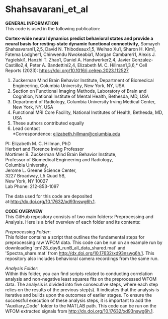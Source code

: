 # Shahsavarani_et_al

**GENERAL INFORMATION**  
This code is used in the following publication:  
  
  __Cortex-wide neural dynamics predict behavioral states and provide a neural basis for resting-state dynamic functional connectivity__, Somayeh Shahsavarani1,2,5, David N. Thibodeaux1,5, Weihao Xu1, Sharon H. Kim1, Fatema Lodgher1, Chinwendu Nwokeabia1, Morgan Cambareri1, Alexis J. Yagielski1, Hanzhi T. Zhao1, Daniel A. Handwerker2,4, Javier Gonzalez-Castillo2,4, Peter A. Bandettini2,4, Elizabeth M. C. Hillman1,3,6,* Cell Reports (2023): https://doi.org/10.1016/j.celrep.2023.112527  
  
1. Zuckerman Mind Brain Behavior Institute, Department of Biomedical Engineering, Columbia University, New York, NY, USA  
2. Section on Functional Imaging Methods, Laboratory of Brain and Cognition, National Institute of Mental Health, Bethesda, MD, USA  
3. Department of Radiology, Columbia University Irving Medical Center, New York, NY, USA  
4. Functional MRI Core Facility, National Institutes of Health, Bethesda, MD, USA  
5. These authors contributed equally  
6. Lead contact  
*Correspondence: elizabeth.hillman@columbia.edu  
  
  PI: Elizabeth M. C. Hillman, PhD  
  Herbert and Florence Irving Professor  
  Mortimer B. Zuckerman Mind Brain Behavior Institute,  
  Professor of Biomedical Engineering and Radiology,  
  Columbia University,  
  Jerome L. Greene Science Center,  
  3227 Broadway, L5 Quad 5B,  
  New York, NY 10027  
  Lab Phone: 212-853-1097  
    
  The data used for this code are deposited at:http://dx.doi.org/10.17632/xd93nswg6h.1.
  
  
  **CODE OVERVIEW**  
  This GitHub repository consists of two main folders: Preprocessing and Analysis. Here is a brief overview of each folder and its contents:  
  
  _Preprocessing Folder_:  
  This folder contains a script that outlines the fundamental steps for preprocessing raw WFOM data. This code can be run on an example run by downloading 'cm128_day8_runB_all_data_shared.mat' and 'Spectra_share.mat' from http://dx.doi.org/10.17632/xd93nswg6h.1. This repository also includes behavioral camera recordings from the same run. 
  
  _Analysis Folder_:  
  Within this folder, you can find scripts related to conducting correlation analysis and non-negative least squares fits on the preprocessed WFOM data. The analysis is divided into five consecutive steps, where each step relies on the results of the previous step(s). It indicates that the analysis is iterative and builds upon the outcomes of earlier stages. To ensure the successful execution of these analysis steps, it is important to add the "Auxiliary_Code" folder to the MATLAB path. This code can be run on the WFOM extracted signals from http://dx.doi.org/10.17632/xd93nswg6h.1.

